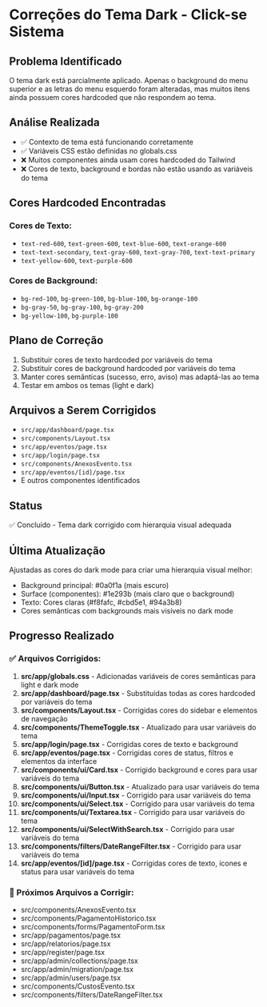 # Correções do Tema Dark - Click-se Sistema

## Problema Identificado
O tema dark está parcialmente aplicado. Apenas o background do menu superior e as letras do menu esquerdo foram alteradas, mas muitos itens ainda possuem cores hardcoded que não respondem ao tema.

## Análise Realizada
- ✅ Contexto de tema está funcionando corretamente
- ✅ Variáveis CSS estão definidas no globals.css
- ❌ Muitos componentes ainda usam cores hardcoded do Tailwind
- ❌ Cores de texto, background e bordas não estão usando as variáveis do tema

## Cores Hardcoded Encontradas
### Cores de Texto:
- `text-red-600`, `text-green-600`, `text-blue-600`, `text-orange-600`
- `text-text-secondary`, `text-gray-600`, `text-gray-700`, `text-text-primary`
- `text-yellow-600`, `text-purple-600`

### Cores de Background:
- `bg-red-100`, `bg-green-100`, `bg-blue-100`, `bg-orange-100`
- `bg-gray-50`, `bg-gray-100`, `bg-gray-200`
- `bg-yellow-100`, `bg-purple-100`

## Plano de Correção
1. Substituir cores de texto hardcoded por variáveis do tema
2. Substituir cores de background hardcoded por variáveis do tema
3. Manter cores semânticas (sucesso, erro, aviso) mas adaptá-las ao tema
4. Testar em ambos os temas (light e dark)

## Arquivos a Serem Corrigidos
- `src/app/dashboard/page.tsx`
- `src/components/Layout.tsx`
- `src/app/eventos/page.tsx`
- `src/app/login/page.tsx`
- `src/components/AnexosEvento.tsx`
- `src/app/eventos/[id]/page.tsx`
- E outros componentes identificados

## Status
✅ Concluído - Tema dark corrigido com hierarquia visual adequada

## Última Atualização
Ajustadas as cores do dark mode para criar uma hierarquia visual melhor:
- Background principal: #0a0f1a (mais escuro)
- Surface (componentes): #1e293b (mais claro que o background)
- Texto: Cores claras (#f8fafc, #cbd5e1, #94a3b8)
- Cores semânticas com backgrounds mais visíveis no dark mode

## Progresso Realizado
### ✅ Arquivos Corrigidos:
1. **src/app/globals.css** - Adicionadas variáveis de cores semânticas para light e dark mode
2. **src/app/dashboard/page.tsx** - Substituídas todas as cores hardcoded por variáveis do tema
3. **src/components/Layout.tsx** - Corrigidas cores do sidebar e elementos de navegação
4. **src/components/ThemeToggle.tsx** - Atualizado para usar variáveis do tema
5. **src/app/login/page.tsx** - Corrigidas cores de texto e background
6. **src/app/eventos/page.tsx** - Corrigidas cores de status, filtros e elementos da interface
7. **src/components/ui/Card.tsx** - Corrigido background e cores para usar variáveis do tema
8. **src/components/ui/Button.tsx** - Atualizado para usar variáveis do tema
9. **src/components/ui/Input.tsx** - Corrigido para usar variáveis do tema
10. **src/components/ui/Select.tsx** - Corrigido para usar variáveis do tema
11. **src/components/ui/Textarea.tsx** - Corrigido para usar variáveis do tema
12. **src/components/ui/SelectWithSearch.tsx** - Corrigido para usar variáveis do tema
13. **src/components/filters/DateRangeFilter.tsx** - Corrigido para usar variáveis do tema
14. **src/app/eventos/[id]/page.tsx** - Corrigidas cores de texto, ícones e status para usar variáveis do tema

### 🔄 Próximos Arquivos a Corrigir:
- src/components/AnexosEvento.tsx
- src/components/PagamentoHistorico.tsx
- src/components/forms/PagamentoForm.tsx
- src/app/pagamentos/page.tsx
- src/app/relatorios/page.tsx
- src/app/register/page.tsx
- src/app/admin/collections/page.tsx
- src/app/admin/migration/page.tsx
- src/app/admin/users/page.tsx
- src/components/CustosEvento.tsx
- src/components/filters/DateRangeFilter.tsx
